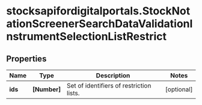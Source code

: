 # stocksapifordigitalportals.StockNotationScreenerSearchDataValidationInstrumentSelectionListRestrict

## Properties

Name | Type | Description | Notes
------------ | ------------- | ------------- | -------------
**ids** | **[Number]** | Set of identifiers of restriction lists. | [optional] 


